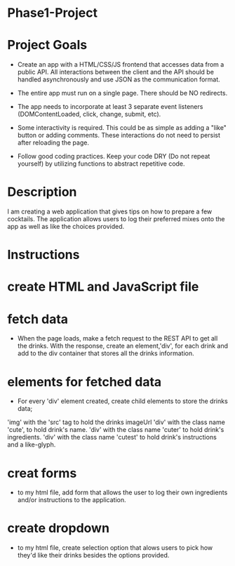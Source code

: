 # Phase1-Project

# Project Goals
- Create an app with a HTML/CSS/JS frontend that accesses data from a public API. All interactions between the client and the API should be handled asynchronously and use JSON as the communication format.

- The entire app must run on a single page. There should be NO redirects.

- The app needs to incorporate at least 3 separate event listeners (DOMContentLoaded, click, change, submit, etc).

- Some interactivity is required. This could be as simple as adding a "like" button or adding comments. These interactions do not need to persist after reloading the page.

- Follow good coding practices. Keep your code DRY (Do not repeat yourself) by utilizing functions to abstract repetitive code.


# Description
 
 I am creating a web application that gives tips on how to prepare a few cocktails. The application allows users to log their preferred mixes onto the app as well as like the choices provided. 

 # Instructions

 # create HTML and JavaScript file

 # fetch data
 - When the page loads, make a fetch request to the REST API to get all the drinks. With the response, create an element,'div', for each drink and add to the div container that stores all the drinks information.

 # elements for fetched data
 - For every 'div' element created, create child elements to store the drinks data;

 'img' with the 'src' tag to hold the drinks imageUrl
 'div' with the class name 'cute', to hold drink's name.
 'div' with the class name 'cuter' to hold drink's ingredients.
 'div' with the class name 'cutest' to hold drink's instructions and a like-glyph.

 
# creat forms

- to my html file, add form that allows the user to log their own ingredients and/or instructions to the application.

# create dropdown

- to my html file, create selection option that alows users to pick how they'd like their drinks besides the options provided.






